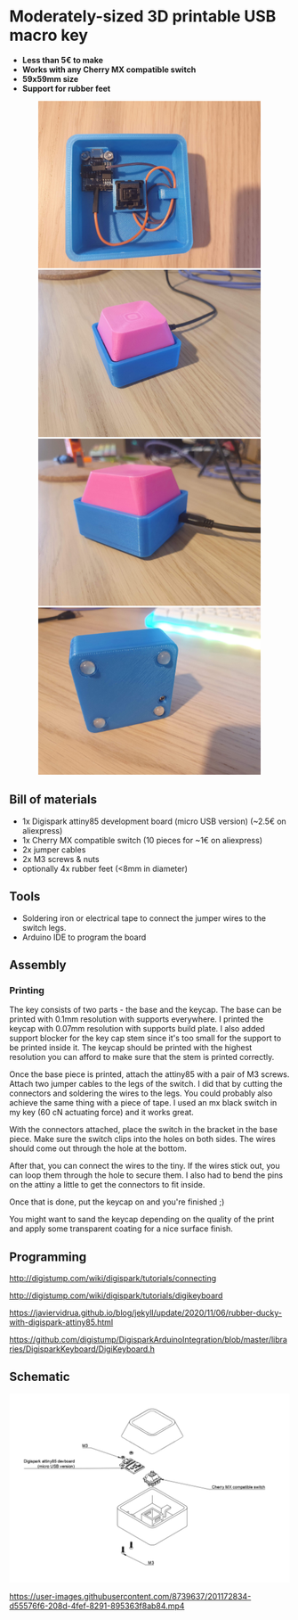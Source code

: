 # Moderately-sized 3D printable USB macro key

- __Less than 5€ to make__
- __Works with any Cherry MX compatible switch__
- __59x59mm size__
- __Support for rubber feet__

<p align="middle">
  <img src="./assets/top_view.jpg" width="400" />
  <img src="./assets/side_view.jpg" width="400" />
  <img src="./assets/side_view2.jpg" width="400" />
  <img src="./assets/bottom_view.jpg" width="400" />
</p>

## Bill of materials

- 1x Digispark attiny85 development board (micro USB version) (~2.5€ on aliexpress)
- 1x Cherry MX compatible switch (10 pieces for ~1€ on aliexpress)
- 2x jumper cables
- 2x M3 screws & nuts
- optionally 4x rubber feet (<8mm in diameter)

## Tools

- Soldering iron or electrical tape to connect the jumper wires to the switch legs.
- Arduino IDE to program the board

## Assembly

### Printing

The key consists of two parts - the base and the keycap.
The base can be printed with 0.1mm resolution with supports everywhere.
I printed the keycap with 0.07mm resolution with supports build plate. I also added support blocker for the key cap stem since it's too small for the support to be printed inside it. The keycap should be printed with the highest resolution you can afford to make sure that the stem is printed correctly.

Once the base piece is printed, attach the attiny85 with a pair of M3 screws. Attach two jumper cables to the legs of the switch. I did that by cutting the connectors and soldering the wires to the legs. You could probably also achieve the same thing with a piece of tape. I used an mx black switch in my key (60 cN actuating force) and it works great.

With the connectors attached, place the switch in the bracket in the base piece. Make sure the switch clips into the holes on both sides.
The wires should come out through the hole at the bottom.

After that, you can connect the wires to the tiny. If the wires stick out, you can loop them through the hole to secure them.
I also had to bend the pins on the attiny a little to get the connectors to fit inside.

Once that is done, put the keycap on and you're finished ;)

You might want to sand the keycap depending on the quality of the print and apply some transparent coating for a nice surface finish.

## Programming

http://digistump.com/wiki/digispark/tutorials/connecting

http://digistump.com/wiki/digispark/tutorials/digikeyboard

https://javiervidrua.github.io/blog/jekyll/update/2020/11/06/rubber-ducky-with-digispark-attiny85.html

https://github.com/digistump/DigisparkArduinoIntegration/blob/master/libraries/DigisparkKeyboard/DigiKeyboard.h

## Schematic

![](./assets/schematic.png)

https://user-images.githubusercontent.com/8739637/201172834-d55576f6-208d-4fef-8291-895363f8ab84.mp4

